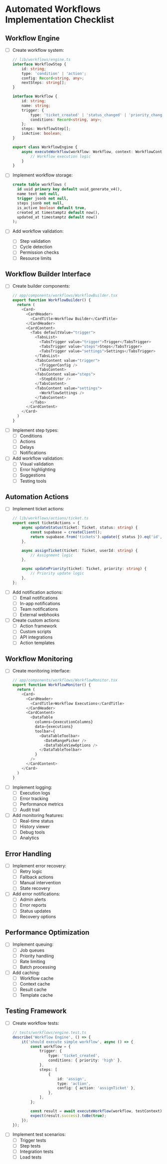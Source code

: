 # Automated Workflows Implementation Checklist

## Workflow Engine

- [ ] Create workflow system:

    ```typescript
    // lib/workflows/engine.ts
    interface WorkflowStep {
    	id: string;
    	type: 'condition' | 'action';
    	config: Record<string, any>;
    	nextSteps: string[];
    }

    interface Workflow {
    	id: string;
    	name: string;
    	trigger: {
    		type: 'ticket_created' | 'status_changed' | 'priority_changed' | 'assigned';
    		conditions: Record<string, any>;
    	};
    	steps: WorkflowStep[];
    	isActive: boolean;
    }

    export class WorkflowEngine {
    	async executeWorkflow(workflow: Workflow, context: WorkflowContext) {
    		// Workflow execution logic
    	}
    }
    ```

- [ ] Implement workflow storage:
    ```sql
    create table workflows (
      id uuid primary key default uuid_generate_v4(),
      name text not null,
      trigger jsonb not null,
      steps jsonb not null,
      is_active boolean default true,
      created_at timestamptz default now(),
      updated_at timestamptz default now()
    );
    ```
- [ ] Add workflow validation:
    - [ ] Step validation
    - [ ] Cycle detection
    - [ ] Permission checks
    - [ ] Resource limits

## Workflow Builder Interface

- [ ] Create builder components:
    ```typescript
    // app/components/workflows/WorkflowBuilder.tsx
    export function WorkflowBuilder() {
      return (
        <Card>
          <CardHeader>
            <CardTitle>Workflow Builder</CardTitle>
          </CardHeader>
          <CardContent>
            <Tabs defaultValue="trigger">
              <TabsList>
                <TabsTrigger value="trigger">Trigger</TabsTrigger>
                <TabsTrigger value="steps">Steps</TabsTrigger>
                <TabsTrigger value="settings">Settings</TabsTrigger>
              </TabsList>
              <TabsContent value="trigger">
                <TriggerConfig />
              </TabsContent>
              <TabsContent value="steps">
                <StepEditor />
              </TabsContent>
              <TabsContent value="settings">
                <WorkflowSettings />
              </TabsContent>
            </Tabs>
          </CardContent>
        </Card>
      )
    }
    ```
- [ ] Implement step types:
    - [ ] Conditions
    - [ ] Actions
    - [ ] Delays
    - [ ] Notifications
- [ ] Add workflow validation:
    - [ ] Visual validation
    - [ ] Error highlighting
    - [ ] Suggestions
    - [ ] Testing tools

## Automation Actions

- [ ] Implement ticket actions:
    ```typescript
    // lib/workflows/actions/ticket.ts
    export const ticketActions = {
    	async updateStatus(ticket: Ticket, status: string) {
    		const supabase = createClient();
    		return supabase.from('tickets').update({ status }).eq('id', ticket.id);
    	},

    	async assignTicket(ticket: Ticket, userId: string) {
    		// Assignment logic
    	},

    	async updatePriority(ticket: Ticket, priority: string) {
    		// Priority update logic
    	},
    };
    ```
- [ ] Add notification actions:
    - [ ] Email notifications
    - [ ] In-app notifications
    - [ ] Team notifications
    - [ ] External webhooks
- [ ] Create custom actions:
    - [ ] Action framework
    - [ ] Custom scripts
    - [ ] API integrations
    - [ ] Action templates

## Workflow Monitoring

- [ ] Create monitoring interface:
    ```typescript
    // app/components/workflows/WorkflowMonitor.tsx
    export function WorkflowMonitor() {
      return (
        <Card>
          <CardHeader>
            <CardTitle>Workflow Executions</CardTitle>
          </CardHeader>
          <CardContent>
            <DataTable
              columns={executionColumns}
              data={executions}
              toolbar={
                <DataTableToolbar>
                  <DateRangePicker />
                  <DataTableViewOptions />
                </DataTableToolbar>
              }
            />
          </CardContent>
        </Card>
      )
    }
    ```
- [ ] Implement logging:
    - [ ] Execution logs
    - [ ] Error tracking
    - [ ] Performance metrics
    - [ ] Audit trail
- [ ] Add monitoring features:
    - [ ] Real-time status
    - [ ] History viewer
    - [ ] Debug tools
    - [ ] Analytics

## Error Handling

- [ ] Implement error recovery:
    - [ ] Retry logic
    - [ ] Fallback actions
    - [ ] Manual intervention
    - [ ] State recovery
- [ ] Add error notifications:
    - [ ] Admin alerts
    - [ ] Error reports
    - [ ] Status updates
    - [ ] Recovery options

## Performance Optimization

- [ ] Implement queuing:
    - [ ] Job queues
    - [ ] Priority handling
    - [ ] Rate limiting
    - [ ] Batch processing
- [ ] Add caching:
    - [ ] Workflow cache
    - [ ] Context cache
    - [ ] Result cache
    - [ ] Template cache

## Testing Framework

- [ ] Create workflow tests:
    ```typescript
    // tests/workflows/engine.test.ts
    describe('Workflow Engine', () => {
    	it('should execute simple workflow', async () => {
    		const workflow = {
    			trigger: {
    				type: 'ticket_created',
    				conditions: { priority: 'high' },
    			},
    			steps: [
    				{
    					id: 'assign',
    					type: 'action',
    					config: { action: 'assignTicket' },
    				},
    			],
    		};

    		const result = await executeWorkflow(workflow, testContext);
    		expect(result.success).toBe(true);
    	});
    });
    ```
- [ ] Implement test scenarios:
    - [ ] Trigger tests
    - [ ] Step tests
    - [ ] Integration tests
    - [ ] Load tests
